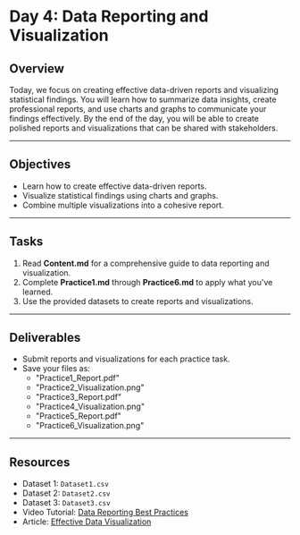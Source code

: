 # Day 4: Data Reporting and Visualization

## Overview
Today, we focus on creating effective data-driven reports and visualizing statistical findings. You will learn how to summarize data insights, create professional reports, and use charts and graphs to communicate your findings effectively. By the end of the day, you will be able to create polished reports and visualizations that can be shared with stakeholders.

---

## Objectives
- Learn how to create effective data-driven reports.
- Visualize statistical findings using charts and graphs.
- Combine multiple visualizations into a cohesive report.

---

## Tasks
1. Read **Content.md** for a comprehensive guide to data reporting and visualization.
2. Complete **Practice1.md** through **Practice6.md** to apply what you've learned.
3. Use the provided datasets to create reports and visualizations.

---

## Deliverables
- Submit reports and visualizations for each practice task.
- Save your files as:
  - "Practice1_Report.pdf"
  - "Practice2_Visualization.png"
  - "Practice3_Report.pdf"
  - "Practice4_Visualization.png"
  - "Practice5_Report.pdf"
  - "Practice6_Visualization.png"

---

## Resources
- Dataset 1: `Dataset1.csv`
- Dataset 2: `Dataset2.csv`
- Dataset 3: `Dataset3.csv`
- Video Tutorial: [Data Reporting Best Practices](https://www.youtube.com/results?search_query=data+reporting)
- Article: [Effective Data Visualization](https://towardsdatascience.com/effective-data-visualization)